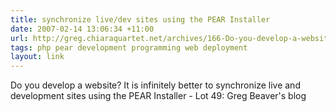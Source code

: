 ```yaml
---
title: synchronize live/dev sites using the PEAR Installer
date: 2007-02-14 13:06:34 +11:00
url: http://greg.chiaraquartet.net/archives/166-Do-you-develop-a-website-It-is-infinitely-better-to-synchronize-live-and-development-sites-using-the-PEAR-Installer.html
tags: php pear development programming web deployment
layout: link
---
```

Do you develop a website? It is infinitely better to synchronize live and development sites using the PEAR Installer - Lot 49: Greg Beaver's blog
